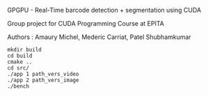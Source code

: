 GPGPU - Real-Time barcode detection + segmentation using CUDA

Group project for CUDA Programming Course at EPITA

Authors : Amaury Michel, Mederic Carriat, Patel Shubhamkumar

```
mkdir build
cd build
cmake ..
cd src/
./app 1 path_vers_video
./app 2 path_vers_image
./bench
